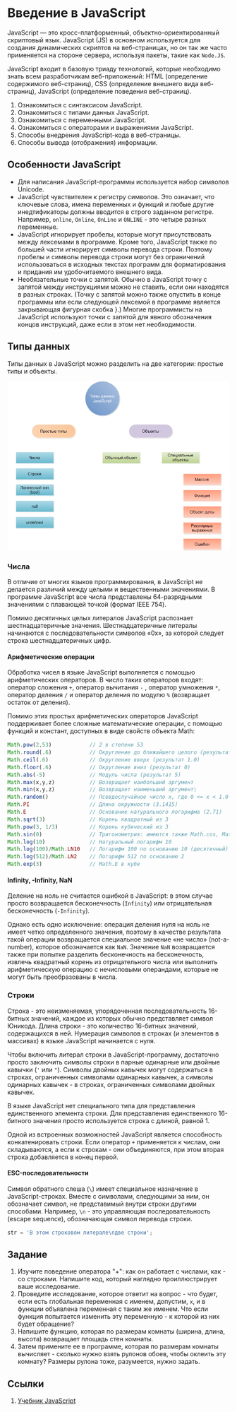 # Введение в JavaScript

JavaScript — это кросс-платформенный, объектно-ориентированный скриптовый язык. JavaScript (JS) в основном используется для создания динамических скриптов на веб-страницах, но он так же часто применяется на стороне сервера, используя пакеты, такие как `Node.JS`.

JavaScript входит в базовую триаду технологий, которые необходимо знать всем разработчикам веб-приложений: HTML (определение содержимого веб-страниц), CSS (определение внешнего вида веб-страниц), JavaScript (определение поведения веб-страниц).

1. Ознакомиться с синтаксисом JavaScript.
2. Ознакомиться с типами данных JavaScript.
3. Ознакомиться с переменными JavaScript.
4. Ознакомиться с операторами и выражениями JavaScript.
4. Способы внедрения JavaScript-кода в веб-страницы.
5. Способы вывода (отображения) информации.

## Особенности JavaScript

 - Для написания JavaScript-программы используется набор символов Unicode.
 - JavaScript чувствителен к регистру символов. Это означает, что ключевые слова, имена переменных и функций и любые другие инедтификаторы должны вводится в строго заданном регистре. Например, `online`, `Online`, `OnLine` и `ONLINE` - это четыре разных переменные.
 - JavaScript игнорирует пробелы, которые могут присутствовать между лексемами в программе. Кроме того, JavaScript также по большей части игнорирует символы перевода строки. Поэтому пробелы и символы перевода строки могут без ограничений использоваться в исходных текстах программ для форматирования и придания им удобочитаемого внешнего вида.
 - Необязательные точки с запятой. Обычно в JavaScript точку с запятой между инструкциями можно не ставить, если они находятся в разных строках. (Точку с запятой можно также опустить в конце программы или если следующей лексемой в программе является закрывающая фигурная скобка }.) Многие программисты на JavaScript используют точки с запятой для явного обозначения концов инструкций, даже если в этом нет необходимости.

## Типы данных

Типы данных в JavaScript можно разделить на две категории: простые типы и объекты.

![JS datatypes](/img/JS-datatypes.png)

### Числа

В отличие от многих языков программирования, в JavaScript не делается различий между целыми и вещественными значениями. В программе JavaScript все числа представлены 64-разрядными значениями с плавающей точкой (формат IEEE 754).

Помимо десятичных целых литералов JavaScript распознает шестнадцатеричные значения. Шестнадцатеричные литералы начинаются с последовательности символов «0x», за которой следует строка шестнадцатеричных цифр.

#### Арифметические операции

Обработка чисел в языке JavaScript выполняется с помощью арифметических операторов. В число таких операторов входят: оператор сложения `+`, оператор вычитания `-` , оператор умножения `*`, оператор деления `/` и оператор деления по модулю `%` (возвращает остаток от деления).

Помимо этих простых арифметических операторов JavaScript поддерживает более сложные математические операции, с помощью функций и констант, доступных в виде свойств объекта Math:

```javascript
Math.pow(2,53)            // 2 в степени 53
Math.round(.6)            // Округление до ближайшего целого (результат 1.0)
Math.ceil(.6)             // Округление вверх (результат 1.0)
Math.floor(.6)            // Округление вниз (результат 0)
Math.abs(-5)              // Модуль числа (результат 5)
Math.max(x,y,z)           // Возвращает наибольший аргумент
Math.min(x,y,z)           // Возвращает наименьший аргумент\
Math.random()             // Псевдослучайное число x, где 0 <= x < 1.0
Math.PI                   // Длина окружности (3.1415)
Math.E                    // Основание натурального логарифма (2.71)
Math.sqrt(3)              // Корень квадратный из 3
Math.pow(3, 1/3)          // Корень кубический из 3
Math.sin(0)               // Тригонометрия: имеются также Math.cos, Math.atan и другие    
Math.log(10)              // Натуральный логарифм 10
Math.log(100)/Math.LN10   // Логарифм 100 по основанию 10 (десятичный)
Math.log(512)/Math.LN2    // Логарифм 512 по основанию 2
Math.exp(3)               // Math.E в кубе
```

#### Infinity, -Infinity, NaN

Деление на ноль не считается ошибкой в JavaScript: в этом случае просто возвращается бесконечность (`Infinity`) или отрицательная бесконечность (`-Infinity`).

Однако есть одно исключение: операция деления нуля на ноль не имеет четко определенного значения, поэтому в качестве результата такой операции возвращается специальное значение «не число» (not-a-number), которое обозначается как `NaN`. Значение `NaN` возвращается также при попытке разделить бесконечность на бесконечность, извлечь квадратный корень из отрицательного числа или выполнить арифметическую операцию с нечисловыми операндами, которые не могут быть преобразованы в числа.

### Строки

Строка - это неизменяемая, упорядоченная последовательность 16-битных значений, каждое из которых обычно представляет символ Юникода. Длина строки - это количество 16-битных значений, содержащихся в ней. Нумерация символов в строках (и элементов в массивах) в языке JavaScript начинается с нуля. 

Чтобы включить литерал строки в JavaScript-программу, достаточно просто заключить символы строки в парные одинарные или двойные кавычки (`'` или `"`). Символы двойных кавычек могут содержаться в строках, ограниченных символами одинарных кавычек, а символы одинарных кавычек - в строках, ограниченных символами двойных кавычек.

В языке JavaScript нет специального типа для представления единственного элемента строки. Для представления единственного 16-битного значения просто используется строка с длиной, равной 1.

Одной из встроенных возможностей JavaScript является способность конкатенировать строки. Если оператор `+` применяется к числам, они складываются, а если к строкам - они объединяются, при этом вторая строка добавляется в конец первой.

#### ESC-последовательности

Символ обратного слеша (`\`) имеет специальное назначение в JavaScript-строках. Вместе с символами, следующими за ним, он обозначает символ, не представимый внутри строки другими способами. Например, `\n` - это управляющая последовательность (escape sequence), обозначающая символ перевода строки.

```js
str = 'В этом строковом литерале\nдве строки';
```


## Задание

1. Изучите поведение оператора "+": как он работает с числами, как - со строками. Напишите код, который наглядно проиллюстрирует ваше исследование.
2. Проведите исследование, которое ответит на вопрос - что будет, если есть глобальная переменная с именем, допустим, `x`, и в функции объявлена переменная с таким же именем. Что если функция попытается изменить эту переменную - к которой из них будет обращение?
3. Напишите функцию, которая по размерам комнаты (ширина, длина, высота) возвращает площадь стен комнаты.
4. Затем примените ее в программе, которая по размерам комнаты вычисляет - сколько нужно взять рулонов обоев, чтобы оклеить эту комнату? Размеры рулона тоже, разумеется, нужно задать.



## Ссылки

1. [Учебник JavaScript](https://professorweb.ru/my/javascript/js_theory/level1/javascript_index.php)

